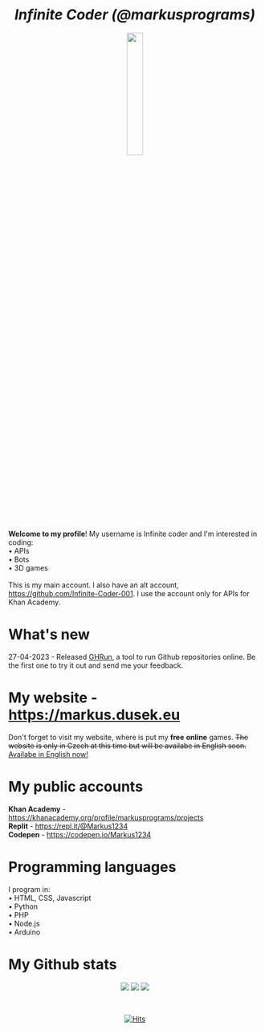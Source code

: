 <h1 align = "center"><i>Infinite Coder (@markusprograms)</i></h1>
<p align = "center">
 <img src = "https://user-images.githubusercontent.com/131605571/233996110-20a5873d-2724-4f00-bdd9-1f96d7550b82.gif" width = "25%">
</p>
<b>Welcome to my profile</b>! My username is Infinite coder and I'm interested in coding: <br>
 • APIs<br>
 • Bots<br>
 • 3D games<br>
<br>
This is my main account. I also have an alt account, <a href = "https://github.com/Infinite-Coder-001">https://github.com/Infinite-Coder-001</a>. I use the account only for APIs for Khan Academy. 

<h1>What's new</h1>
27-04-2023 - Released <a href = "https://github.com/markusprograms/GHRun">GHRun</a>, a tool to run Github repositories online. Be the first one to try it out and send me your feedback. 

<h1>My website - <a href = "https://markus.dusek.eu">https://markus.dusek.eu</a></h1>
Don't forget to visit my website, where is put my <b>free</b> <b>online</b> games. <del>The website is only in Czech at this time but will be availabe in English soon.</del> <ins>Availabe in English now!</ins>

<h1>My public accounts</h1>
<b>Khan Academy</b> - <a href = "https://khanacademy.org/profile/markusprograms/projects">https://khanacademy.org/profile/markusprograms/projects</a><br>
<b>Replit</b> - <a href = "https://repl.it/@Markus1234">https://repl.it/@Markus1234</a><br>
<b>Codepen</b> - <a href = "https://codepen.io/Markus1234">https://codepen.io/Markus1234</a><br>

<h1>Programming languages</h1>
I program in: <br>
 • HTML, CSS, Javascript <br>
 • Python <br>
 • PHP <br>
 • Node.js <br>
 • Arduino <br>
 
<h1>My Github stats</h1>
<p align = "center">
 <picture>
  <source media="(prefers-color-scheme: dark)" srcset="https://streak-stats.demolab.com/?user=markusprograms&theme=dark&background=00000000&ring=79FF97&fire=79FF97&currStreakNum=79FF97&currStreakLabel=79FF97&sideNums=FFFFFF&sideLabels=FFFFFF&currStreakNum=FFFFFF">
  <source media="(prefers-color-scheme: light)" srcset="https://streak-stats.demolab.com/?user=markusprograms&theme=light&background=00000000&ring=57DD75&fire=57DD75&currStreakNum=57DD75&currStreakLabel=57DD75&sideNums=000000&sideLabels=000000&currStreakNum=000000">
  <img src="https://streak-stats.demolab.com/?user=markusprograms&theme=light&background=00000000&ring=57DD75&fire=57DD75&currStreakNum=57DD75&currStreakLabel=57DD75&sideNums=000000&sideLabels=000000&currStreakNum=000000">
 </picture>
 <picture>
  <source media="(prefers-color-scheme: dark)" srcset="https://github-readme-stats.vercel.app/api?username=markusprograms&show_icons=true&theme=dark&bg_color=00000000">
  <source media="(prefers-color-scheme: light)" srcset="https://github-readme-stats.vercel.app/api?username=markusprograms&show_icons=true&theme=dark&bg_color=00000000&text_color=000000&&icon_color=57DD75&title_color=000000">
  <img src = "https://github-readme-stats.vercel.app/api?username=markusprograms&show_icons=true&theme=dark&bg_color=00000000">
 </picture>
 <picture>
  <source media="(prefers-color-scheme: dark)" srcset="https://github-profile-trophy.vercel.app/?username=markusprograms&column=7&margin-w=15&margin-h=15&no-bg=true&row=1&theme=onestar">
  <source media="(prefers-color-scheme: light)" srcset="https://github-profile-trophy.vercel.app/?username=markusprograms&column=7&margin-w=15&margin-h=15&no-bg=true&row=1">
  <img src = "https://github-profile-trophy.vercel.app/?username=markusprograms&column=7&margin-w=15&margin-h=15&no-bg=true&row=1&theme=onestar">
 </picture>
</p>
<br>
<p align = "center">
 <a href="https://hits.sh/github.com/markusprograms/hits/"><img alt="Hits" src="https://hits.sh/github.com/markusprograms/hits.svg?label=Profile%20views"/></a>
</p>
<!--
**markusprograms/markusprograms** is a ✨ _special_ ✨ repository because its `README.md` (this file) appears on your GitHub profile.

Here are some ideas to get you started:

- 🔭 I’m currently working on ...
- 🌱 I’m currently learning ...
- 👯 I’m looking to collaborate on ...
- 🤔 I’m looking for help with ...
- 💬 Ask me about ...
- 📫 How to reach me: ...
- 😄 Pronouns: ...
- ⚡ Fun fact: ...
-->
